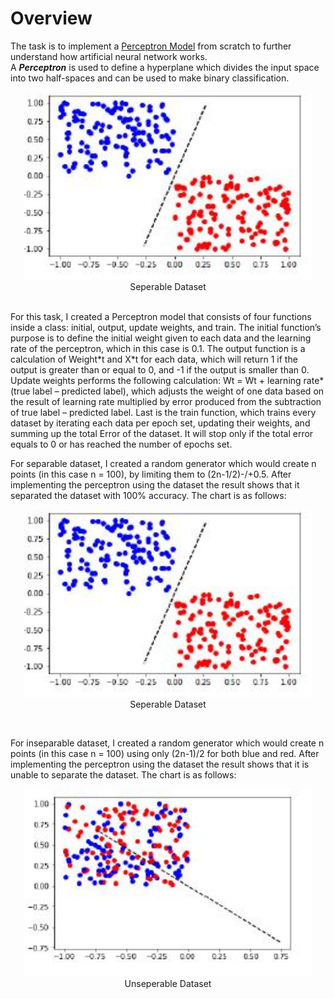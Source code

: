 # Overview 
The task is to implement a [Perceptron Model](https://en.wikipedia.org/wiki/Perceptron#Learning_algorithm) from scratch to further understand how artificial neural network works.<br/>
A ***Perceptron*** is used to define a hyperplane which divides the input space into two half-spaces and can be used to make binary classification.
<p align="center">
  <img width="460" height="300" src="https://github.com/AlbertSugi/Preceptron/blob/master/Seperable.JPG"><br/>
Seperable Dataset <br/>
</p><br/>
For this task, I created a Perceptron model that consists of four functions inside 
a class: initial, output, update weights, and train. The initial function’s purpose is 
to define the initial weight given to each data and the learning rate of the perceptron, 
which in this case is 0.1. The output function is a calculation of Weight*t and X*t for 
each data, which will return 1 if the output is greater than or equal to 0, and -1 if 
the output is smaller than 0. Update weights performs the 
following calculation: Wt = Wt + learning rate*(true label – predicted label), which adjusts 
the weight of one data based on the result of learning rate multiplied by error produced from 
the subtraction of true label – predicted label. Last is the train function, which trains every 
dataset by iterating each data per epoch set, updating their weights, and summing up the total 
Error of the dataset. It will stop only if the total error equals to 0 or has reached the number 
of epochs set.<br/>

For separable dataset, I created a random generator which would create n points (in this case n = 100), by limiting them to (2n-1/2)-/+0.5. After implementing the perceptron using the dataset the result shows that it separated the dataset with 100% accuracy. The chart is as follows:<br/>
<p align="center">
  <img width="460" height="300" src="https://github.com/AlbertSugi/Preceptron/blob/master/Seperable.JPG"><br/>
Seperable Dataset <br/>
</p><br/>

For inseparable dataset, I created a random generator which would create n points (in this case n = 100) using only (2n-1)/2 for both blue and red. After implementing the perceptron using the dataset the result shows that it is unable to separate the dataset. The chart is as follows:<br/>

<p align="center">
  <img width="460" height="300" src="https://github.com/AlbertSugi/Preceptron/blob/master/Unseperable.JPG"><br/>
Unseperable Dataset <br/>
</p><br/>
